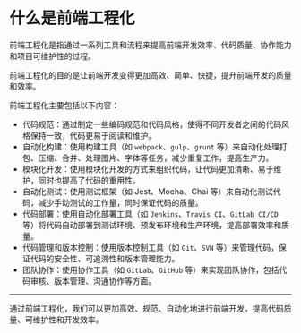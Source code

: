 # 什么是前端工程化

前端工程化是指通过一系列工具和流程来提高前端开发效率、代码质量、协作能力和项目可维护性的过程。

前端工程化的目的是让前端开发变得更加高效、简单、快捷，提升前端开发的质量和效率。

前端工程化主要包括以下内容：

- 代码规范：通过制定一些编码规范和代码风格，使得不同开发者之间的代码风格保持一致，代码更易于阅读和维护。
- 自动化构建：使用构建工具（如 `webpack`、`gulp`、`grunt` 等）来自动化处理打包、压缩、合并、处理图片、字体等任务，减少重复工作，提高生产力。
- 模块化开发：使用模块化开发的方式来组织代码，让代码更加清晰、易于维护，同时也提高了代码的重用性。
- 自动化测试：使用测试框架（如 Jest、Mocha、Chai 等）来自动化测试代码，减少手动测试的工作量，同时保证代码的质量。
- 代码部署：使用自动化部署工具（如 `Jenkins`、`Travis CI`、`GitLab CI/CD` 等）将代码自动部署到测试环境、预发布环境和生产环境，提高部署效率和质量。
- 代码管理和版本控制：使用版本控制工具（如 `Git`、`SVN` 等）来管理代码，保证代码的安全性、可追溯性和版本管理能力。
- 团队协作：使用协作工具（如 `GitLab`、`GitHub` 等）来实现团队协作，包括代码审核、版本管理、沟通协作等方面。

---------

通过前端工程化，我们可以更加高效、规范、自动化地进行前端开发，提高代码质量、可维护性和开发效率。
